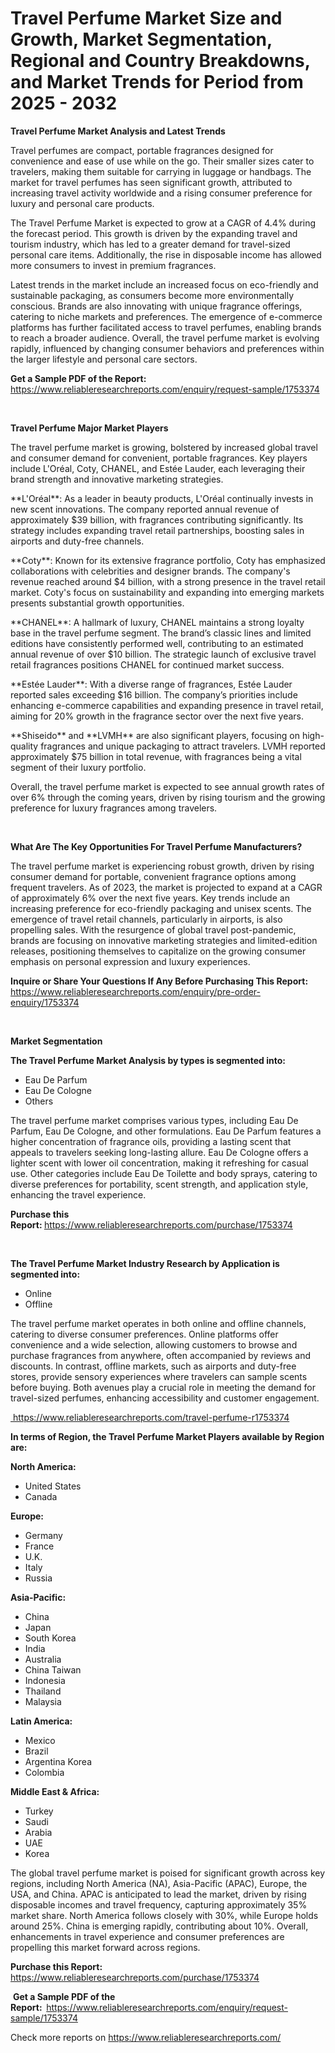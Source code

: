<p><h1>Travel Perfume Market Size and Growth, Market Segmentation, Regional and Country Breakdowns, and Market Trends for Period from 2025 -  2032</h1></p><p><strong>Travel Perfume Market Analysis and Latest Trends</strong></p>
<p><p>Travel perfumes are compact, portable fragrances designed for convenience and ease of use while on the go. Their smaller sizes cater to travelers, making them suitable for carrying in luggage or handbags. The market for travel perfumes has seen significant growth, attributed to increasing travel activity worldwide and a rising consumer preference for luxury and personal care products.</p><p>The Travel Perfume Market is expected to grow at a CAGR of 4.4% during the forecast period. This growth is driven by the expanding travel and tourism industry, which has led to a greater demand for travel-sized personal care items. Additionally, the rise in disposable income has allowed more consumers to invest in premium fragrances.</p><p>Latest trends in the market include an increased focus on eco-friendly and sustainable packaging, as consumers become more environmentally conscious. Brands are also innovating with unique fragrance offerings, catering to niche markets and preferences. The emergence of e-commerce platforms has further facilitated access to travel perfumes, enabling brands to reach a broader audience. Overall, the travel perfume market is evolving rapidly, influenced by changing consumer behaviors and preferences within the larger lifestyle and personal care sectors.</p></p>
<p><strong>Get a Sample PDF of the Report:&nbsp;</strong> <a href="https://www.reliableresearchreports.com/enquiry/request-sample/1753374?utm_campaign=2185&utm_medium=2&utm_source=Github&utm_content=ia&utm_term=07022025&utm_id=travel-perfume">https://www.reliableresearchreports.com/enquiry/request-sample/1753374</a></p>
<p>&nbsp;</p>
<p><strong>Travel Perfume Major Market Players</strong></p>
<p><p>The travel perfume market is growing, bolstered by increased global travel and consumer demand for convenient, portable fragrances. Key players include L'Oréal, Coty, CHANEL, and Estée Lauder, each leveraging their brand strength and innovative marketing strategies.</p><p>**L'Oréal**: As a leader in beauty products, L'Oréal continually invests in new scent innovations. The company reported annual revenue of approximately $39 billion, with fragrances contributing significantly. Its strategy includes expanding travel retail partnerships, boosting sales in airports and duty-free channels.</p><p>**Coty**: Known for its extensive fragrance portfolio, Coty has emphasized collaborations with celebrities and designer brands. The company's revenue reached around $4 billion, with a strong presence in the travel retail market. Coty's focus on sustainability and expanding into emerging markets presents substantial growth opportunities.</p><p>**CHANEL**: A hallmark of luxury, CHANEL maintains a strong loyalty base in the travel perfume segment. The brand’s classic lines and limited editions have consistently performed well, contributing to an estimated annual revenue of over $10 billion. The strategic launch of exclusive travel retail fragrances positions CHANEL for continued market success.</p><p>**Estée Lauder**: With a diverse range of fragrances, Estée Lauder reported sales exceeding $16 billion. The company’s priorities include enhancing e-commerce capabilities and expanding presence in travel retail, aiming for 20% growth in the fragrance sector over the next five years.</p><p>**Shiseido** and **LVMH** are also significant players, focusing on high-quality fragrances and unique packaging to attract travelers. LVMH reported approximately $75 billion in total revenue, with fragrances being a vital segment of their luxury portfolio.</p><p>Overall, the travel perfume market is expected to see annual growth rates of over 6% through the coming years, driven by rising tourism and the growing preference for luxury fragrances among travelers.</p></p>
<p>&nbsp;</p>
<p><strong>What Are The Key Opportunities For Travel Perfume Manufacturers?</strong></p>
<p><p>The travel perfume market is experiencing robust growth, driven by rising consumer demand for portable, convenient fragrance options among frequent travelers. As of 2023, the market is projected to expand at a CAGR of approximately 6% over the next five years. Key trends include an increasing preference for eco-friendly packaging and unisex scents. The emergence of travel retail channels, particularly in airports, is also propelling sales. With the resurgence of global travel post-pandemic, brands are focusing on innovative marketing strategies and limited-edition releases, positioning themselves to capitalize on the growing consumer emphasis on personal expression and luxury experiences.</p></p>
<p><strong>Inquire or Share Your Questions If Any Before Purchasing This Report:</strong> <a href="https://www.reliableresearchreports.com/enquiry/pre-order-enquiry/1753374?utm_campaign=2185&utm_medium=2&utm_source=Github&utm_content=ia&utm_term=07022025&utm_id=travel-perfume">https://www.reliableresearchreports.com/enquiry/pre-order-enquiry/1753374</a></p>
<p>&nbsp;</p>
<p><strong>Market Segmentation</strong></p>
<p><strong>The Travel Perfume Market Analysis by types is segmented into:</strong></p>
<p><ul><li>Eau De Parfum</li><li>Eau De Cologne</li><li>Others</li></ul></p>
<p><p>The travel perfume market comprises various types, including Eau De Parfum, Eau De Cologne, and other formulations. Eau De Parfum features a higher concentration of fragrance oils, providing a lasting scent that appeals to travelers seeking long-lasting allure. Eau De Cologne offers a lighter scent with lower oil concentration, making it refreshing for casual use. Other categories include Eau De Toilette and body sprays, catering to diverse preferences for portability, scent strength, and application style, enhancing the travel experience.</p></p>
<p><strong>Purchase this Report:&nbsp;</strong><a href="https://www.reliableresearchreports.com/purchase/1753374?utm_campaign=2185&utm_medium=2&utm_source=Github&utm_content=ia&utm_term=07022025&utm_id=travel-perfume">https://www.reliableresearchreports.com/purchase/1753374</a></p>
<p>&nbsp;</p>
<p><strong>The Travel Perfume Market Industry Research by Application is segmented into:</strong></p>
<p><ul><li>Online</li><li>Offline</li></ul></p>
<p><p>The travel perfume market operates in both online and offline channels, catering to diverse consumer preferences. Online platforms offer convenience and a wide selection, allowing customers to browse and purchase fragrances from anywhere, often accompanied by reviews and discounts. In contrast, offline markets, such as airports and duty-free stores, provide sensory experiences where travelers can sample scents before buying. Both avenues play a crucial role in meeting the demand for travel-sized perfumes, enhancing accessibility and customer engagement.</p></p>
<p><a href="https://www.reliableresearchreports.com/travel-perfume-r1753374?utm_campaign=2185&utm_medium=2&utm_source=Github&utm_content=ia&utm_term=07022025&utm_id=travel-perfume">&nbsp;https://www.reliableresearchreports.com/travel-perfume-r1753374</a></p>
<p><strong>In terms of Region, the Travel Perfume Market Players available by Region are:</strong></p>
<p>
    <p> <strong> North America: </strong>
        <ul>
            <li>United States</li>
            <li>Canada</li>
        </ul>
        </p> 
    <p> <strong> Europe: </strong>
        <ul>
            <li>Germany</li>
            <li>France</li>
            <li>U.K.</li>
            <li>Italy</li>
            <li>Russia</li>
        </ul>
        </p> 
    <p> <strong> Asia-Pacific: </strong>
        <ul>
            <li>China</li>
            <li>Japan</li>
            <li>South Korea</li>
            <li>India</li>
            <li>Australia</li>
            <li>China Taiwan</li>
            <li>Indonesia</li>
            <li>Thailand</li>
            <li>Malaysia</li>
        </ul>
        </p> 
    <p> <strong> Latin America: </strong>
        <ul>
            <li>Mexico</li>
            <li>Brazil</li>
            <li>Argentina Korea</li>
            <li>Colombia</li>
        </ul>
        </p> 
    <p> <strong> Middle East & Africa: </strong>
        <ul>
            <li>Turkey</li>
            <li>Saudi</li>
            <li>Arabia</li>
            <li>UAE</li>
            <li>Korea</li>
        </ul>
    </p>
    </p>
<p><p>The global travel perfume market is poised for significant growth across key regions, including North America (NA), Asia-Pacific (APAC), Europe, the USA, and China. APAC is anticipated to lead the market, driven by rising disposable incomes and travel frequency, capturing approximately 35% market share. North America follows closely with 30%, while Europe holds around 25%. China is emerging rapidly, contributing about 10%. Overall, enhancements in travel experience and consumer preferences are propelling this market forward across regions.</p></p>
<p><strong>Purchase this Report: </strong><a href="https://www.reliableresearchreports.com/purchase/1753374?utm_campaign=2185&utm_medium=2&utm_source=Github&utm_content=ia&utm_term=07022025&utm_id=travel-perfume">https://www.reliableresearchreports.com/purchase/1753374</a></p>
<p>&nbsp;<strong>Get a Sample PDF of the Report:&nbsp;&nbsp;</strong><a href="https://www.reliableresearchreports.com/enquiry/request-sample/1753374?utm_campaign=2185&utm_medium=2&utm_source=Github&utm_content=ia&utm_term=07022025&utm_id=travel-perfume">https://www.reliableresearchreports.com/enquiry/request-sample/1753374</a></p>
<p><strong></strong></p>
<p>Check more reports on <a href="https://www.reliableresearchreports.com/?utm_campaign=2185&utm_medium=2&utm_source=Github&utm_content=ia&utm_term=07022025&utm_id=travel-perfume">https://www.reliableresearchreports.com/</a></p>
